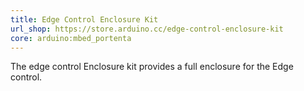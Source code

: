 ```yaml
---
title: Edge Control Enclosure Kit
url_shop: https://store.arduino.cc/edge-control-enclosure-kit
core: arduino:mbed_portenta
---
```


The edge control Enclosure kit provides a full enclosure for the Edge control.